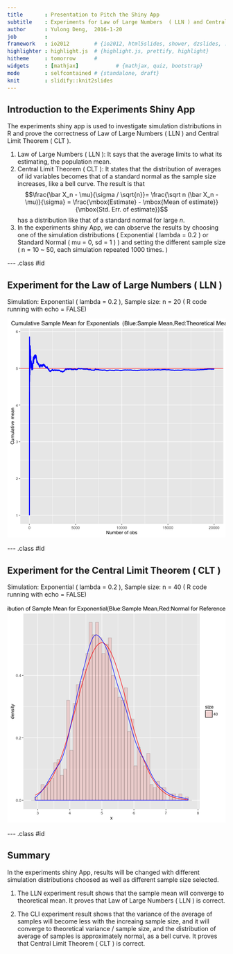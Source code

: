```yaml
---
title       : Presentation to Pitch the Shiny App 
subtitle    : Experiments for Law of Large Numbers  ( LLN ) and Central Limit Theorem ( CLT )
author      : Yulong Deng,  2016-1-20
job         : 
framework   : io2012        # {io2012, html5slides, shower, dzslides, ...}
highlighter : highlight.js  # {highlight.js, prettify, highlight}
hitheme     : tomorrow      # 
widgets     : [mathjax]            # {mathjax, quiz, bootstrap}
mode        : selfcontained # {standalone, draft}
knit        : slidify::knit2slides
---
```


## Introduction to the Experiments Shiny App

The experiments shiny app is used to investigate simulation distributions in R and prove the correctness of Law of Large Numbers  ( LLN ) and Central Limit Theorem ( CLT ).

1. Law of Large Numbers  ( LLN ): It says that the average limits to what its estimating, the population mean. 
2. Central Limit Theorem ( CLT ): It states that the distribution of averages of iid variables becomes that of a standard normal as the sample size increases, like a bell curve.
The result is that $$\frac{\bar X_n - \mu}{\sigma / \sqrt{n}}= \frac{\sqrt n (\bar X_n - \mu)}{\sigma} = \frac{\mbox{Estimate} - \mbox{Mean of estimate}}{\mbox{Std. Err. of estimate}}$$ has a distribution like that of a standard normal for large $n$.
3. In the experiments shiny App, we can observe the results by choosing one of the simulation distributions ( Exponential ( lambda = 0.2 ) or Standard Normal ( mu = 0, sd = 1 ) ) and setting the different sample size ( n = 10 ~ 50, each simulation repeated 1000 times. )

--- .class #id 

## Experiment for the Law of Large Numbers  ( LLN )
Simulation: Exponential ( lambda = 0.2 ), Sample size: n = 20 ( R code running with echo = FALSE)

![plot of chunk unnamed-chunk-1](assets/fig/unnamed-chunk-1-1.png) 

--- .class #id 

## Experiment for the Central Limit Theorem ( CLT )
Simulation: Exponential ( lambda = 0.2 ), Sample size: n = 40 ( R code running with echo = FALSE)

![plot of chunk unnamed-chunk-2](assets/fig/unnamed-chunk-2-1.png) 

--- .class #id 

## Summary

In the experiments shiny App, results will be changed with different simulation distributions choosed as well as  different sample size selected.

1. The LLN experiment result shows that the sample mean will converge to theoretical mean. It proves that Law of Large Numbers  ( LLN ) is correct.

2. The CLI experiment result shows that the variance of the average of samples will become less with the increaing sample size, and it will converge to theoretical variance / sample size, and the distribution of average of samples is approximately normal, as a bell curve. It proves that Central Limit Theorem ( CLT ) is correct.


